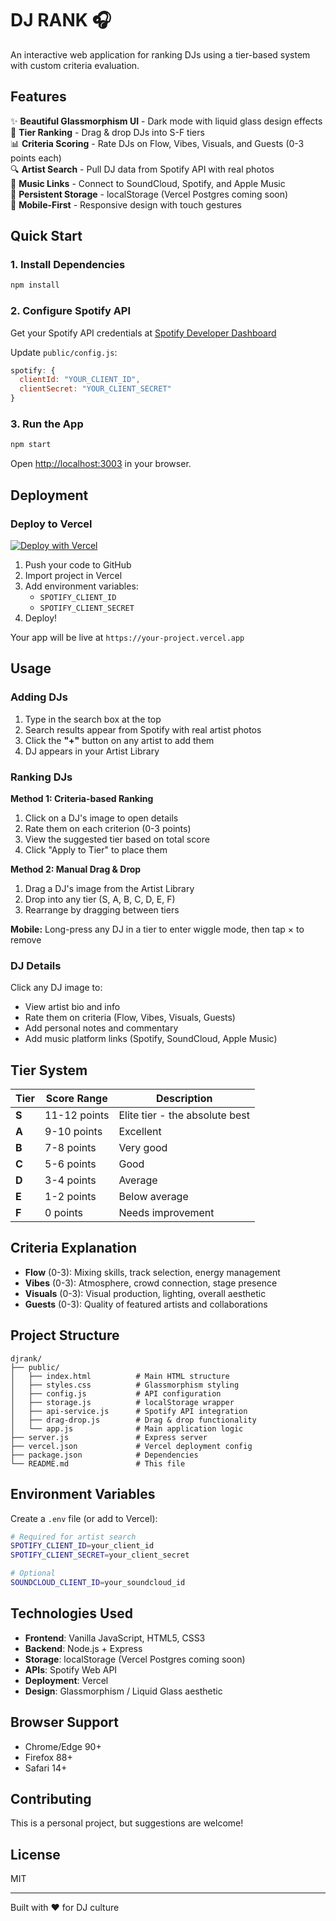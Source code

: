 # DJ RANK 🎧

An interactive web application for ranking DJs using a tier-based system with custom criteria evaluation.

## Features

✨ **Beautiful Glassmorphism UI** - Dark mode with liquid glass design effects  
🎯 **Tier Ranking** - Drag & drop DJs into S-F tiers  
📊 **Criteria Scoring** - Rate DJs on Flow, Vibes, Visuals, and Guests (0-3 points each)  
🔍 **Artist Search** - Pull DJ data from Spotify API with real photos  
🎵 **Music Links** - Connect to SoundCloud, Spotify, and Apple Music  
💾 **Persistent Storage** - localStorage (Vercel Postgres coming soon)  
📱 **Mobile-First** - Responsive design with touch gestures

## Quick Start

### 1. Install Dependencies

```bash
npm install
```

### 2. Configure Spotify API

Get your Spotify API credentials at [Spotify Developer Dashboard](https://developer.spotify.com/dashboard)

Update `public/config.js`:

```javascript
spotify: {
  clientId: "YOUR_CLIENT_ID",
  clientSecret: "YOUR_CLIENT_SECRET"
}
```

### 3. Run the App

```bash
npm start
```

Open [http://localhost:3003](http://localhost:3003) in your browser.

## Deployment

### Deploy to Vercel

[![Deploy with Vercel](https://vercel.com/button)](https://vercel.com/new/clone?repository-url=https://github.com/yourusername/djrank)

1. Push your code to GitHub
2. Import project in Vercel
3. Add environment variables:
   - `SPOTIFY_CLIENT_ID`
   - `SPOTIFY_CLIENT_SECRET`
4. Deploy!

Your app will be live at `https://your-project.vercel.app`

## Usage

### Adding DJs

1. Type in the search box at the top
2. Search results appear from Spotify with real artist photos
3. Click the **"+"** button on any artist to add them
4. DJ appears in your Artist Library

### Ranking DJs

**Method 1: Criteria-based Ranking**

1. Click on a DJ's image to open details
2. Rate them on each criterion (0-3 points)
3. View the suggested tier based on total score
4. Click "Apply to Tier" to place them

**Method 2: Manual Drag & Drop**

1. Drag a DJ's image from the Artist Library
2. Drop into any tier (S, A, B, C, D, E, F)
3. Rearrange by dragging between tiers

**Mobile:** Long-press any DJ in a tier to enter wiggle mode, then tap × to remove

### DJ Details

Click any DJ image to:

- View artist bio and info
- Rate them on criteria (Flow, Vibes, Visuals, Guests)
- Add personal notes and commentary
- Add music platform links (Spotify, SoundCloud, Apple Music)

## Tier System

| Tier  | Score Range  | Description                    |
| ----- | ------------ | ------------------------------ |
| **S** | 11-12 points | Elite tier - the absolute best |
| **A** | 9-10 points  | Excellent                      |
| **B** | 7-8 points   | Very good                      |
| **C** | 5-6 points   | Good                           |
| **D** | 3-4 points   | Average                        |
| **E** | 1-2 points   | Below average                  |
| **F** | 0 points     | Needs improvement              |

## Criteria Explanation

- **Flow** (0-3): Mixing skills, track selection, energy management
- **Vibes** (0-3): Atmosphere, crowd connection, stage presence
- **Visuals** (0-3): Visual production, lighting, overall aesthetic
- **Guests** (0-3): Quality of featured artists and collaborations

## Project Structure

```
djrank/
├── public/
│   ├── index.html          # Main HTML structure
│   ├── styles.css          # Glassmorphism styling
│   ├── config.js           # API configuration
│   ├── storage.js          # localStorage wrapper
│   ├── api-service.js      # Spotify API integration
│   ├── drag-drop.js        # Drag & drop functionality
│   └── app.js              # Main application logic
├── server.js               # Express server
├── vercel.json             # Vercel deployment config
├── package.json            # Dependencies
└── README.md               # This file
```

## Environment Variables

Create a `.env` file (or add to Vercel):

```bash
# Required for artist search
SPOTIFY_CLIENT_ID=your_client_id
SPOTIFY_CLIENT_SECRET=your_client_secret

# Optional
SOUNDCLOUD_CLIENT_ID=your_soundcloud_id
```

## Technologies Used

- **Frontend**: Vanilla JavaScript, HTML5, CSS3
- **Backend**: Node.js + Express
- **Storage**: localStorage (Vercel Postgres coming soon)
- **APIs**: Spotify Web API
- **Deployment**: Vercel
- **Design**: Glassmorphism / Liquid Glass aesthetic

## Browser Support

- Chrome/Edge 90+
- Firefox 88+
- Safari 14+

## Contributing

This is a personal project, but suggestions are welcome!

## License

MIT

---

Built with ❤️ for DJ culture
